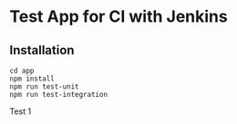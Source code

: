 # Test App for CI with Jenkins

## Installation

```
cd app
npm install
npm run test-unit
npm run test-integration
```
Test 1
